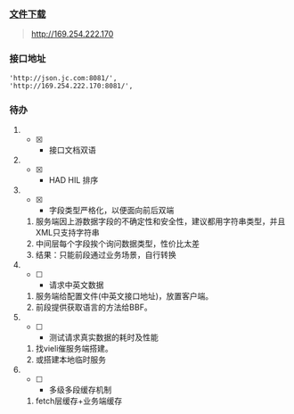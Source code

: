 ### [文件下载](http://169.254.222.170)
> http://169.254.222.170


### 接口地址
```
'http://json.jc.com:8081/',
'http://169.254.222.170:8081/',

```

### 待办
1. - [x] - 接口文档双语

2. - [x] - HAD HIL 排序

3. - [x] - 字段类型严格化，以便面向前后双端
	1. 服务端因上游数据字段的不确定性和安全性，建议都用字符串类型，并且XML只支持字符串
	2. 中间层每个字段挨个询问数据类型，性价比太差
	3. 结果：只能前段通过业务场景，自行转换

4. - [ ] - 请求中英文数据
	1. 服务端给配置文件(中英文接口地址)，放置客户端。
	2. 前段提供获取语言的方法给BBF。

5. - [ ] - 测试请求真实数据的耗时及性能
	1. 找vieli催服务端搭建。
    2. 或搭建本地临时服务

6. - [ ] - 多级多段缓存机制
	1. fetch层缓存+业务端缓存